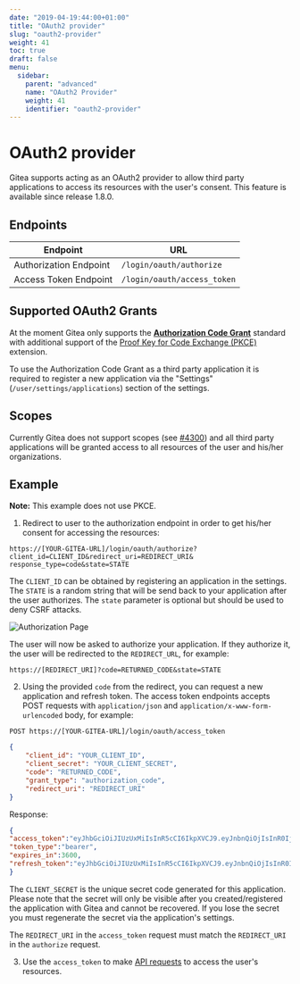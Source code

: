 ```yaml
---
date: "2019-04-19:44:00+01:00"
title: "OAuth2 provider"
slug: "oauth2-provider"
weight: 41
toc: true
draft: false
menu:
  sidebar:
    parent: "advanced"
    name: "OAuth2 Provider"
    weight: 41
    identifier: "oauth2-provider"
---
```



# OAuth2 provider

Gitea supports acting as an OAuth2 provider to allow third party applications to access its resources with the user's consent. This feature is available since release 1.8.0.

## Endpoints


Endpoint               | URL
-----------------------|----------------------------
Authorization Endpoint | `/login/oauth/authorize`
Access Token Endpoint  | `/login/oauth/access_token`


## Supported OAuth2 Grants

At the moment Gitea only supports the [**Authorization Code Grant**](https://tools.ietf.org/html/rfc6749#section-1.3.1) standard with additional support of the [Proof Key for Code Exchange (PKCE)](https://tools.ietf.org/html/rfc7636) extension.
 

To use the Authorization Code Grant as a third party application it is required to register a new application via the "Settings" (`/user/settings/applications`) section of the settings.

## Scopes

Currently Gitea does not support scopes (see [#4300](https://github.com/go-gitea/gitea/issues/4300)) and all third party applications will be granted access to all resources of the user and his/her organizations.

## Example

**Note:** This example does not use PKCE.

1. Redirect to user to the authorization endpoint in order to get his/her consent for accessing the resources:

```curl
https://[YOUR-GITEA-URL]/login/oauth/authorize?client_id=CLIENT_ID&redirect_uri=REDIRECT_URI& response_type=code&state=STATE
``` 

The `CLIENT_ID` can be obtained by registering an application in the settings. The `STATE` is a random string that will be send back to your application after the user authorizes. The `state` parameter is optional but should be used to deny CSRF attacks.


![Authorization Page](/authorize.png)

The user will now be asked to authorize your application. If they authorize it, the user will be redirected to the `REDIRECT_URL`, for example:

```url
https://[REDIRECT_URI]?code=RETURNED_CODE&state=STATE
```

2. Using the provided `code` from the redirect, you can request a new application and refresh token. The access token endpoints accepts POST requests with  `application/json` and `application/x-www-form-urlencoded` body, for example:

```curl
POST https://[YOUR-GITEA-URL]/login/oauth/access_token
```

```json
{
	"client_id": "YOUR_CLIENT_ID",
	"client_secret": "YOUR_CLIENT_SECRET",
	"code": "RETURNED_CODE",
	"grant_type": "authorization_code",
	"redirect_uri": "REDIRECT_URI"
}
```

Response:
```json
{  
"access_token":"eyJhbGciOiJIUzUxMiIsInR5cCI6IkpXVCJ9.eyJnbnQiOjIsInR0IjowLCJleHAiOjE1NTUxNzk5MTIsImlhdCI6MTU1NTE3NjMxMn0.0-iFsAwBtxuckA0sNZ6QpBQmywVPz129u75vOM7wPJecw5wqGyBkmstfJHAjEOqrAf_V5Z-1QYeCh_Cz4RiKug",  
"token_type":"bearer",  
"expires_in":3600,  
"refresh_token":"eyJhbGciOiJIUzUxMiIsInR5cCI6IkpXVCJ9.eyJnbnQiOjIsInR0IjoxLCJjbnQiOjEsImV4cCI6MTU1NzgwNDMxMiwiaWF0IjoxNTU1MTc2MzEyfQ.S_HZQBy4q9r5SEzNGNIoFClT43HPNDbUdHH-GYNYYdkRfft6XptJBkUQscZsGxOW975Yk6RbgtGvq1nkEcklOw"  
}
```

The `CLIENT_SECRET` is the unique secret code generated for this application. Please note that the secret will only be visible after you created/registered the application with Gitea and cannot be recovered. If you lose the secret you must regenerate the secret via the application's settings.

The `REDIRECT_URI` in the `access_token` request must match the `REDIRECT_URI` in the `authorize` request.

3. Use the  `access_token` to make [API requests](https://docs.gitea.io/en-us/api-usage#oauth2) to access the user's resources.
